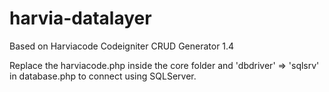 # harvia-datalayer

Based on Harviacode Codeigniter CRUD Generator 1.4

Replace the harviacode.php inside the core folder and 'dbdriver' => 'sqlsrv' in database.php to connect using SQLServer.
